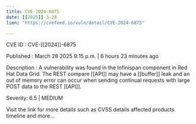 ```yaml
---
title: CVE-2024-6875
date: [[2025]]-3-28
lien: "https://cvefeed.io/vuln/detail/CVE-2024-6875"

---
```


CVE ID : CVE-[[2024]]-6875

Published :  March 28
2025
9:15 p.m. | 6 hours
23 minutes ago

Description : A vulnerability was found in the Infinispan component in Red Hat Data Grid. The REST compare [[API]] may have a [[buffer]] leak and an out of memory error can occur when sending continual requests with large POST data to the REST [[API]].

Severity: 6.5 | MEDIUM

Visit the link for more details
such as CVSS details
affected products
timeline
and more...
